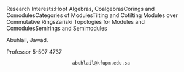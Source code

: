 Research Interests:Hopf Algebras, CoalgebrasCorings and ComodulesCategories of ModulesTilting and Cotilting Modules over Commutative RingsZariski Topologies for Modules and ComodulesSemirings and Semimodules

Abuhlail, Jawad.
                
Professor
 5-507
 4737



                            abuhlail@kfupm.edu.sa

